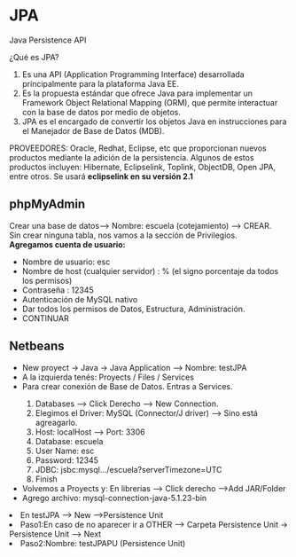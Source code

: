 # JPA
Java Persistence API

¿Qué es JPA?
<ol>
<li>Es una API (Application Programming Interface) desarrollada principalmente para la plataforma Java EE.</li>
<li>Es la propuesta estándar que ofrece Java para implementar un Framework Object Relational Mapping (ORM), 
  que permite interactuar con la base de datos por medio de objetos.</li>
<li>JPA es el encargado de convertir los objetos Java en instrucciones para el Manejador de Base de Datos (MDB).</li>
</ol>

PROVEEDORES: Oracle, Redhat, Eclipse, etc que proporcionan nuevos productos mediante la adición de la persistencia.
Algunos de estos productos incluyen: Hibernate, Eclipselink, Toplink, ObjectDB, Open JPA, entre otros.
Se usará <b>eclipselink en su versión 2.1</b>

<h2>phpMyAdmin</h2>
Crear una base de datos--> Nombre: escuela (cotejamiento) --> CREAR.<br>
Sin crear ninguna tabla, nos vamos a la sección de Privilegios.<br>
<b>Agregamos cuenta de usuario:</b>
<ul>
  <li>Nombre de usuario: esc </li>
  <li>Nombre de host (cualquier servidor) : % (el signo porcentaje da todos los permisos) </li>
  <li>Contraseña : 12345 </li>
  <li>Autenticación de MySQL nativo </li>
  <li>Dar todos los permisos de Datos, Estructura, Administración. </li>
  <li>CONTINUAR</li>
</ul>

<h2>Netbeans</h2>
<ul>
  <li>New proyect -> Java -> Java Application --> Nombre: testJPA</li>
  <li>A la izquierda tenés: Proyects / Files / Services </li>
  <li>Para crear conexión de Base de Datos. Entras a Services. </li>
    <ol>
      <li>Databases --> Click Derecho --> New Connection.</li>
      <li>Elegimos el Driver: MySQL (Connector/J driver) --> Sino está agreagarlo.</li>
      <li>Host: localHost --> Port: 3306 </li>
      <li>Database: escuela </li>
      <li>User Name: esc </li>
      <li>Password: 12345 </li>
      <li>JDBC: jsbc:mysql.../escuela?serverTimezone=UTC</li>
      <li>Finish</li>
    </ol>
  <li>Volvemos a Proyects y: En librerias --> Click derecho -->Add JAR/Folder</li>
  <li>Agrego archivo: mysql-connection-java-5.1.23-bin</li>
</ul>
<li>En testJPA --> New -->Persistence Unit</li>
<li>Paso1:En caso de no aparecer ir a OTHER --> Carpeta Persistence Unit -> Persistence Unit --> Next</li>
<li>Paso2:Nombre: testJPAPU (Persistence Unit)</li>


  




